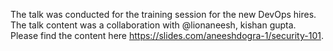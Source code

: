 The talk was conducted for the training session for the new DevOps hires. The talk content was a collaboration with @lionaneesh, kishan gupta. Please find the content here https://slides.com/aneeshdogra-1/security-101.
